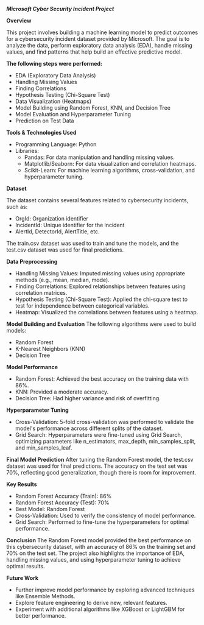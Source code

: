 ***Microsoft Cyber Security Incident Project***

**Overview**

This project involves building a machine learning model to predict outcomes for a cybersecurity incident dataset provided by Microsoft. The goal is to analyze the data, perform exploratory data analysis (EDA), handle missing values, and find patterns that help build an effective predictive model.

**The following steps were performed:**

- EDA (Exploratory Data Analysis)
- Handling Missing Values
- Finding Correlations
- Hypothesis Testing (Chi-Square Test)
- Data Visualization (Heatmaps)
- Model Building using Random Forest, KNN, and Decision Tree
- Model Evaluation and Hyperparameter Tuning
- Prediction on Test Data

**Tools & Technologies Used**

- Programming Language: Python
- Libraries:
  - Pandas: For data manipulation and handling missing values.
  - Matplotlib/Seaborn: For data visualization and correlation heatmaps.
  - Scikit-Learn: For machine learning algorithms, cross-validation, and hyperparameter tuning.

**Dataset**

The dataset contains several features related to cybersecurity incidents, such as:

- OrgId: Organization identifier
- IncidentId: Unique identifier for the incident
- AlertId, DetectorId, AlertTitle, etc.

The train.csv dataset was used to train and tune the models, and the test.csv dataset was used for final predictions.


**Data Preprocessing**
 - Handling Missing Values: Imputed missing values using appropriate methods (e.g., mean, median, mode).
 - Finding Correlations: Explored relationships between features using correlation matrices.
 - Hypothesis Testing (Chi-Square Test): Applied the chi-square test to test for independence between categorical variables.
 - Heatmap: Visualized the correlations between features using a heatmap.

**Model Building and Evaluation**
The following algorithms were used to build models:

- Random Forest
- K-Nearest Neighbors (KNN)
- Decision Tree

**Model Performance**

- Random Forest: Achieved the best accuracy on the training data with 86%.
- KNN: Provided a moderate accuracy.
- Decision Tree: Had higher variance and risk of overfitting.

**Hyperparameter Tuning**
- Cross-Validation: 5-fold cross-validation was performed to validate the model's performance across different splits of the dataset.
- Grid Search: Hyperparameters were fine-tuned using Grid Search, optimizing parameters like n_estimators, max_depth, min_samples_split, and min_samples_leaf.

**Final Model Prediction**
After tuning the Random Forest model, the test.csv dataset was used for final predictions. The accuracy on the test set was 70%, reflecting good generalization, though there is room for improvement.

**Key Results**
- Random Forest Accuracy (Train): 86%
- Random Forest Accuracy (Test): 70%
- Best Model: Random Forest
- Cross-Validation: Used to verify the consistency of model performance.
- Grid Search: Performed to fine-tune the hyperparameters for optimal performance.

**Conclusion**
The Random Forest model provided the best performance on this cybersecurity dataset, with an accuracy of 86% on the training set and 70% on the test set. The project also highlights the importance of EDA, handling missing values, and using hyperparameter tuning to achieve optimal results.

**Future Work**
- Further improve model performance by exploring advanced techniques like Ensemble Methods.
- Explore feature engineering to derive new, relevant features.
- Experiment with additional algorithms like XGBoost or LightGBM for better performance.
